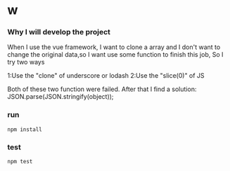 # w
### Why I will develop the project
When I use the vue framework, I want to clone a array and I don't want to change the original data,so I want use some function to finish this job, So I try two ways

1:Use the "clone" of underscore or lodash
2:Use the "slice(0)" of JS

Both of these two function were failed. After that I find a solution:
JSON.parse(JSON.stringify(object));


### run
```bush
npm install
```

### test
```bush
npm test
```
